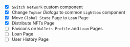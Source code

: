 - [x] `Switch Network` custom component
- [x] Change `Topbar` *Dialogs* to common `Lightbox` component
- [x] Move `Global State` Page to `Loan` Page
- [x] Distribute NFTs Page
- [ ] Favicons on `Wallets Profile` and `Loan` Pages
- [ ] Loan Page
- [ ] User History Page
